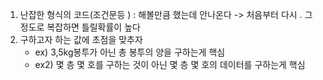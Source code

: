1. 난잡한 형식의 코드(조건문등 ) : 해볼만큼 했는데 안나온다 -> 처음부터 다시 . 그정도로 복잡하면 틀릴확률이 높다
2. 구하고자 하는 값에 초점을 맞추자 
   - ex) 3,5kg봉투가 아닌 총 봉투의 양을 구하는게 핵심
   - ex2) 몇 층 몇 호를 구하는 것이 아닌 몇 층 몇 호의 데이터를 구하는게 핵심